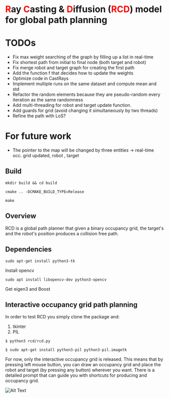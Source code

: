 #  <span style="color:red;">R</span>ay <span style="color:red;">C</span>asting & <span style="color:red;">D</span>iffusion (<span style="color:red;">RCD</span>) model for global path planning 

# TODOs
* Fix max weight searching of the graph by filling up a list in real-time
* Fix shortest path from initial to final node (both target and robot)
* Fix merge robot and target graph for creating the first path
* Add the function f that decides how to update the weights
* Optimize code in CastRays
* Implement multiple runs on the same dataset and compute mean and std
* Refactor the random elements because they are pseudo-random every iteration as the same randomness
* Add multi-threading for robot and target update function. 
* Add guards for grid (avoid changing it simultaneously by two threads) 
* Refine the path with LoS?

# For future work
* The pointer to the map will be changed by three entities -> real-time occ. grid updated, robot , target

## Build
```
mkdir build && cd build
```
```
cmake .. -DCMAKE_BUILD_TYPE=Release
```
``` 
make
```
## Overview
RCD is a global path planner that given a binary occupancy grid, the target's and the robot's position produces a collision free path.


## Dependencies 

```
sudo apt-get install python3-tk
```
Install opencv
```
sudo apt install libopencv-dev python3-opencv
```
Get eigen3 and Boost


## Interactive occupancy grid path planning
In order to test RCD you simply clone the package and:
1. tkinter 
2. PIL 
```
$ python3 rcd/rcd.py
```
```
$ sudo apt-get install python3-pil python3-pil.imagetk
```
For now, only the interactive occupancy grid is released. This means that by pressing left mouse button, you can draw an occupancy grid and place the robot and target (by pressing any button) wherever you want. 
There is a detailed prompt that can guide you with shortcuts for producing and occupancy grid.

![Alt Text](.gif/RCD.gif)

